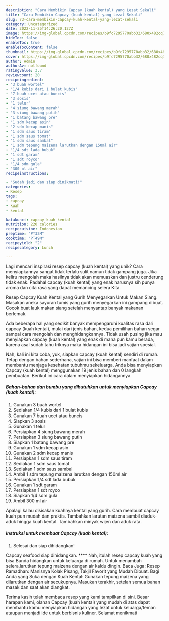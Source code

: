 ```yaml
---
description: "Cara Membikin Capcay (kuah kental) yang Lezat Sekali"
title: "Cara Membikin Capcay (kuah kental) yang Lezat Sekali"
slug: 73-cara-membikin-capcay-kuah-kental-yang-lezat-sekali
category: Uncategorized
date: 2022-11-25T14:26:20.127Z
image: https://img-global.cpcdn.com/recipes/b9fc7295770abb32/680x482cq70/capcay-kuah-kental-foto-resep-utama.jpg
hideToc: false
enableToc: true
enableTocContent: false
thumbnail: https://img-global.cpcdn.com/recipes/b9fc7295770abb32/680x482cq70/capcay-kuah-kental-foto-resep-utama.jpg
cover: https://img-global.cpcdn.com/recipes/b9fc7295770abb32/680x482cq70/capcay-kuah-kental-foto-resep-utama.jpg
author: Admin
authorAv: notfound
ratingvalue: 3.7
reviewcount: 20
recipeingredient:
- "3 buah wortel"
- "1/4 kubis dari 1 bulat kubis"
- "7 buah ucet atau buncis"
- "3 sosis"
- "1 telur"
- "4 siung bawang merah"
- "3 siung bawang putih"
- "1 batang bawang pre"
- "1 sdm kecap asin"
- "2 sdm kecap manis"
- "1 sdm saus tiram"
- "1 sdm saus tomat"
- "1 sdm saus sambal"
- "1 sdm tepung maizena larutkan dengan 150ml air"
- "1/4 sdt lada bubuk"
- "1 sdt garam"
- "1 sdt royco"
- "1/4 sdm gula"
- "300 ml air"
recipeinstructions:

- "Sudah jadi dan siap dinikmati!"
categories:
- Resep
tags:
- capcay
- kuah
- kental

katakunci: capcay kuah kental 
nutrition: 220 calories
recipecuisine: Indonesian
preptime: "PT32M"
cooktime: "PT49M"
recipeyield: "2"
recipecategory: Lunch

---
```





Lagi mencari inspirasi resep capcay (kuah kental) yang unik? Cara menyiapkannya sangat tidak terlalu sulit namun tidak gampang juga. Jika keliru mengolah maka hasilnya tidak akan memuaskan dan justru cenderung tidak enak. Padahal capcay (kuah kental) yang enak harusnya sih punya aroma dan cita rasa yang dapat memancing selera Kita.





Resep Capcay Kuah Kental yang Gurih Menyegarkan Untuk Makan Siang. Masakan aneka sayuran tumis yang gurih menyegarkan ini gampang dibuat. Cocok buat lauk makan siang setelah menyantap banyak makanan berlemak.

Ada beberapa hal yang sedikit banyak mempengaruhi kualitas rasa dari capcay (kuah kental), mulai dari jenis bahan, kedua pemilihan bahan segar sampai cara mengolah dan menghidangkannya. Tidak usah pusing jika mau menyiapkan capcay (kuah kental) yang enak di mana pun kamu berada, karena asal sudah tahu triknya maka hidangan ini bisa jadi sajian spesial.






Nah, kali ini kita coba, yuk, siapkan capcay (kuah kental) sendiri di rumah. Tetap dengan bahan sederhana, sajian ini bisa memberi manfaat dalam membantu menjaga kesehatan tubuhmu sekeluarga. Anda bisa menyiapkan Capcay (kuah kental) menggunakan 19 jenis bahan dan 0 langkah pembuatan. Berikut ini cara dalam menyiapkan hidangannya.

<!--inarticleads1-->

##### Bahan-bahan dan bumbu yang dibutuhkan untuk menyiapkan Capcay (kuah kental):

1. Gunakan 3 buah wortel
1. Sediakan 1/4 kubis dari 1 bulat kubis
1. Gunakan 7 buah ucet atau buncis
1. Siapkan 3 sosis
1. Gunakan 1 telur
1. Persiapkan 4 siung bawang merah
1. Persiapkan 3 siung bawang putih
1. Siapkan 1 batang bawang pre
1. Gunakan 1 sdm kecap asin
1. Gunakan 2 sdm kecap manis
1. Persiapkan 1 sdm saus tiram
1. Sediakan 1 sdm saus tomat
1. Sediakan 1 sdm saus sambal
1. Ambil 1 sdm tepung maizena larutkan dengan 150ml air
1. Persiapkan 1/4 sdt lada bubuk
1. Gunakan 1 sdt garam
1. Persiapkan 1 sdt royco
1. Siapkan 1/4 sdm gula
1. Ambil 300 ml air


Apalagi kalau disisakan kuahnya kental yang gurih. Cara membuat capcay kuah pun mudah dan praktis. Tambahkan larutan maizena sambil diaduk-aduk hingga kuah kental. Tambahkan minyak wijen dan aduk rata. 

<!--inarticleads2-->

##### Instruksi untuk membuat Capcay (kuah kental):


1. Selesai dan siap dihidangkan!

Capcay seafood siap dihidangkan. **** Nah, itulah resep capcay kuah yang bisa Bunda hidangkan untuk keluarga di rumah. Untuk menambah selera,larutkan tepung maizena dengan air kaldu dingin. Baca Juga: Resep Ramadhan: Manisnya Kolak Pisang, Takjil Favorit yang Mudah Dibuat. Bagi Anda yang Suka dengan Kuah Kental: Gunakan tepung maizena yang dilarutkan dengan air secukupnya. Masukan terakhir, setelah semua bahan masak dan saat akan diangkat. 

Terima kasih telah membaca resep yang kami tampilkan di sini. Besar harapan kami, olahan Capcay (kuah kental) yang mudah di atas dapat membantu kamu menyiapkan hidangan yang lezat untuk keluarga/teman ataupun menjadi ide untuk berbisnis kuliner. Selamat menikmati
